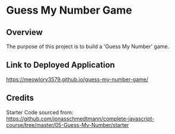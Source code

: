 # Guess My Number Game

## Overview
The purpose of this project is to build a 'Guess My Number' game.


## Link to Deployed Application
https://meowlory3579.github.io/guess-my-number-game/


## Credits
Starter Code sourced from: https://github.com/jonasschmedtmann/complete-javascript-course/tree/master/05-Guess-My-Number/starter